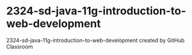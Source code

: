 # 2324-sd-java-11g-introduction-to-web-development
2324-sd-java-11g-introduction-to-web-development created by GitHub Classroom
